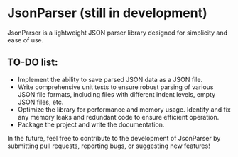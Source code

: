 # JsonParser (still in development)

JsonParser is a lightweight JSON parser library designed for simplicity and ease of use.

## TO-DO list:

- Implement the ability to save parsed JSON data as a JSON file.
- Write comprehensive unit tests to ensure robust parsing of various JSON file formats, including files with different indent levels, empty JSON files, etc.
- Optimize the library for performance and memory usage. Identify and fix any memory leaks and redundant code to ensure efficient operation.
- Package the project and write the documentation.

In the future, feel free to contribute to the development of JsonParser by submitting pull requests, reporting bugs, or suggesting new features!
